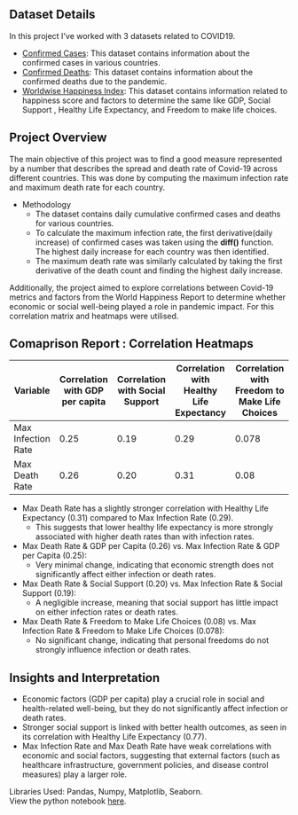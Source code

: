 ## Dataset Details
In this project I've worked with 3 datasets related to COVID19. 
+ [Confirmed Cases](https://github.com/Debraj-Bora/Python-Portfolio/blob/main/Covid19%20Analysis/covid19_Confirmed_dataset.csv): This dataset contains information about the confirmed cases in various countries.
+ [Confirmed Deaths](https://github.com/Debraj-Bora/Python-Portfolio/blob/main/Covid19%20Analysis/covid19_deaths_dataset.csv): This dataset contains information about the confirmed deaths due to the pandemic.
+ [Worldwise Happiness Index](https://github.com/Debraj-Bora/Python-Portfolio/blob/main/Covid19%20Analysis/worldwide_happiness_report.csv): This dataset contains information related to happiness score and factors to determine the same like GDP, Social Support
, Healthy Life Expectancy, and Freedom to make life choices.

## Project Overview
The main objective of this project was to find a good measure represented by a number that describes the spread and death rate of Covid-19 across different countries. This
was done by computing the maximum infection rate and maximum death rate for each country.
+ Methodology
  - The dataset contains daily cumulative confirmed cases and deaths for various countries.
  - To calculate the maximum infection rate, the first derivative(daily increase) of confirmed cases was taken using the **diff()** function. The highest daily increase
for each country was then identified.
  - The maximum death rate was similarly calculated by taking the first derivative of the death count and finding the highest daily increase.

Additionally, the project aimed to explore correlations between Covid-19 metrics and factors from the World Happiness Report to determine whether economic or social well-being played a role in pandemic
impact. For this correlation matrix and heatmaps were utilised.
## Comaprison Report : Correlation Heatmaps

| Variable | Correlation with GDP per capita | Correlation with Social Support | Correlation with Healthy Life Expectancy | Correlation with Freedom to Make Life Choices |
| ---- | --- | --- | --- | --- |         
| Max Infection Rate | 0.25 | 0.19 | 0.29 | 0.078 |
| Max Death Rate | 0.26 | 0.20 | 0.31 | 0.08 |

+ Max Death Rate has a slightly stronger correlation with Healthy Life Expectancy (0.31) compared to Max Infection Rate (0.29).
  - This suggests that lower healthy life expectancy is more strongly associated with higher death rates than with infection rates.
+ Max Death Rate & GDP per Capita (0.26) vs. Max Infection Rate & GDP per Capita (0.25):
  - Very minimal change, indicating that economic strength does not significantly affect either infection or death rates.
+ Max Death Rate & Social Support (0.20) vs. Max Infection Rate & Social Support (0.19):
  - A negligible increase, meaning that social support has little impact on either infection rates or death rates.
+ Max Death Rate & Freedom to Make Life Choices (0.08) vs. Max Infection Rate & Freedom to Make Life Choices (0.078):
  - No significant change, indicating that personal freedoms do not strongly influence infection or death rates.
## Insights and Interpretation
- Economic factors (GDP per capita) play a crucial role in social and health-related well-being, but they do not significantly affect infection or death rates.
- Stronger social support is linked with better health outcomes, as seen in its correlation with Healthy Life Expectancy (0.77).
- Max Infection Rate and Max Death Rate have weak correlations with economic and social factors, suggesting that external factors (such as healthcare infrastructure, government policies, and disease control measures) play a larger role.

Libraries Used: Pandas, Numpy, Matplotlib, Seaborn.\
View the python notebook [here](https://github.com/Debraj-Bora/Python-Portfolio/blob/main/Covid19%20Analysis/covid19%20data%20analysis%20notebook.ipynb).
